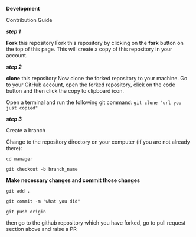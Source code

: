 



**Development**

Contribution Guide

**_step 1_**

**Fork** this repository
Fork this repository by clicking on the **fork** button on the top of this page. This will create a copy of this repository in your account.

_**step 2**_

**clone** this repository
Now clone the forked repository to your machine. Go to your GitHub account, open the forked repository, click on the code button and then click the copy to clipboard icon.

Open a terminal and run the following git command: 
``git clone "url you just copied"``

_**step 3**_

Create a branch

Change to the repository directory on your computer (if you are not already there):

``cd manager``

``git checkout -b branch_name``



**Make necessary changes and commit those changes**


``git add .``

``git commit -m "what you did"``

``git push origin``

then go to the github repository which you have forked, go to pull request section above and raise a PR


